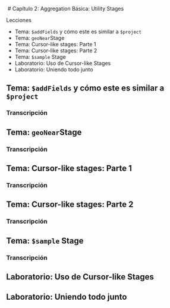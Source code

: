  # Capítulo 2: Aggregation Básica: Utility Stages
 
Lecciones

* Tema: `$addFields` y cómo este es similar a `$project`
* Tema: `geoNear`Stage
* Tema: Cursor-like stages: Parte 1
* Tema: Cursor-like stages: Parte 2
* Tema: `$sample` Stage
* Laboratorio: Uso de Cursor-like Stages
* Laboratorio: Uniendo todo junto


## Tema: `$addFields` y cómo este es similar a `$project`

### Transcripción

## Tema: `geoNear`Stage

### Transcripción

## Tema: Cursor-like stages: Parte 1

### Transcripción

## Tema: Cursor-like stages: Parte 2

### Transcripción

## Tema: `$sample` Stage

### Transcripción

## Laboratorio: Uso de Cursor-like Stages

## Laboratorio: Uniendo todo junto


